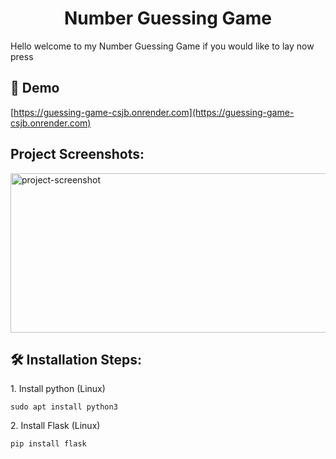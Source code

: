 <h1 align="center" id="title">Number Guessing Game</h1>

<p id="description">Hello welcome to my Number Guessing Game if you would like to lay now press</p>

<h2>🚀 Demo</h2>

[https://guessing-game-csjb.onrender.com](https://guessing-game-csjb.onrender.com)

<h2>Project Screenshots:</h2>

<img src="/home/gabrielalmanza/Pictures/Screenshots/Screenshot from 2025-10-01 21-13-37.png" alt="project-screenshot" width="659" height="255/">

<h2>🛠️ Installation Steps:</h2>

<p>1. Install python (Linux)</p>

```
sudo apt install python3
```

<p>2. Install Flask (Linux)</p>

```
pip install flask
```
